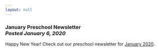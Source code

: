 ```yaml
---
layout: null
---
```


<h3 class="ui header">
  January Preschool Newsletter
  <div class="sub header">
    <i>Posted January 6, 2020</i>
  </div>
</h3>

Happy New Year! Check out our preschool newsletter for
<a href="{{ site.baseurl }}/assets/newsletters/COH January 2020 Newsletter.pdf">January 2020</a>.

